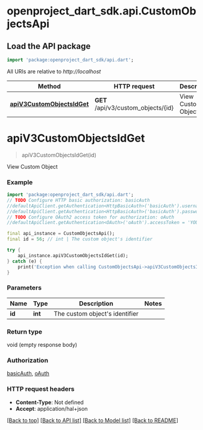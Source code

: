 # openproject_dart_sdk.api.CustomObjectsApi

## Load the API package
```dart
import 'package:openproject_dart_sdk/api.dart';
```

All URIs are relative to *http://localhost*

Method | HTTP request | Description
------------- | ------------- | -------------
[**apiV3CustomObjectsIdGet**](CustomObjectsApi.md#apiv3customobjectsidget) | **GET** /api/v3/custom_objects/{id} | View Custom Object


# **apiV3CustomObjectsIdGet**
> apiV3CustomObjectsIdGet(id)

View Custom Object

### Example 
```dart
import 'package:openproject_dart_sdk/api.dart';
// TODO Configure HTTP basic authorization: basicAuth
//defaultApiClient.getAuthentication<HttpBasicAuth>('basicAuth').username = 'YOUR_USERNAME'
//defaultApiClient.getAuthentication<HttpBasicAuth>('basicAuth').password = 'YOUR_PASSWORD';
// TODO Configure OAuth2 access token for authorization: oAuth
//defaultApiClient.getAuthentication<OAuth>('oAuth').accessToken = 'YOUR_ACCESS_TOKEN';

final api_instance = CustomObjectsApi();
final id = 56; // int | The custom object's identifier

try { 
    api_instance.apiV3CustomObjectsIdGet(id);
} catch (e) {
    print('Exception when calling CustomObjectsApi->apiV3CustomObjectsIdGet: $e\n');
}
```

### Parameters

Name | Type | Description  | Notes
------------- | ------------- | ------------- | -------------
 **id** | **int**| The custom object's identifier | 

### Return type

void (empty response body)

### Authorization

[basicAuth](../README.md#basicAuth), [oAuth](../README.md#oAuth)

### HTTP request headers

 - **Content-Type**: Not defined
 - **Accept**: application/hal+json

[[Back to top]](#) [[Back to API list]](../README.md#documentation-for-api-endpoints) [[Back to Model list]](../README.md#documentation-for-models) [[Back to README]](../README.md)

